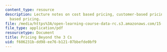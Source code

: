 ```yaml
---
content_type: resource
description: Lecture notes on cost based pricing, customer-based pricing, and competition
  based pricing.
file: /media/https%3A/open-learning-course-data-rc.s3.amazonaws.com/15-818-pricing-spring-2010/f606231bdd98ee76b12107bbefde0bf9_MIT15_818S10_lec01.pdf
file_type: application/pdf
resourcetype: Document
title: Pricing Beyond the 3 Cs
uid: f606231b-dd98-ee76-b121-07bbefde0bf9
---
```

